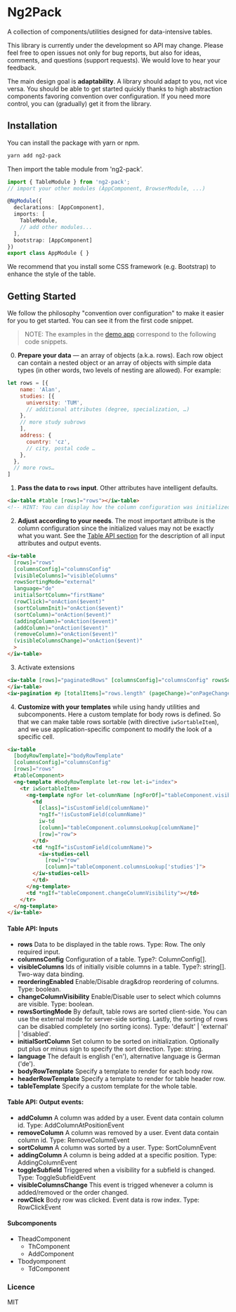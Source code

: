 # Ng2Pack

A collection of components/utilities designed for data-intensive tables.

This library is currently under the development so API may change. Please feel free to open issues not only for bug reports, but also for ideas, comments, and questions (support requests). We would love to hear your feedback.

The main design goal is **adaptability**. A library should adapt to you, not vice versa. You should be able to get started quickly thanks to high abstraction components favoring convention over configuration. If you need more control, you can (gradually) get it from the library.

<!--Regardless whether you are just getting started or know the library well already, -->

<!--1. **Convention over configuration** - Despite many inputs and configuration options, you should be able to get running quickly because sensible defaults are predefined, implied or computed.-->
<!--1. **Declarativness** - Similarly as the Angular framework itself, we try to be as declarative as possible. Whenever it makes sense. -->

<!--1. **API layers** This library provides APIs with different levels of abstraction. The highest abstraction gives you the most comfort. In the case you need more flexibility, you can switch to lower API. If that is not enough, you access even lower-level API. -->


## Installation
You can install the package with yarn or npm.
```bash
yarn add ng2-pack
```

Then import the table module from 'ng2-pack'.

```ts
import { TableModule } from 'ng2-pack';
// import your other modules (AppComponent, BrowserModule, ...) 

@NgModule({
  declarations: [AppComponent],
  imports: [
    TableModule,
    // add other modules...
  ],
  bootstrap: [AppComponent]
})
export class AppModule { }
```

We recommend that you install some CSS framework (e.g. Bootstrap) to enhance the style of the table.
<!-- NOTE: describe styling -->

## Getting Started
We follow the philosophy "convention over configuration" to make it easier for you to get started. You can see it from the first code snippet.

> NOTE: The examples in the [demo app](https://zorec.github.io/ng2-pack/) correspond to the following code snippets.

<!-- NOTE: add gif -->

0. **Prepare your data** &mdash; an array of objects (a.k.a. rows). Each row object can contain a nested object or an array of objects with simple data types (in other words, two levels of nesting are allowed). For example:
```js
let rows = [{
    name: 'Alan',
    studies: [{
      university: 'TUM', 
      // additional attributes (degree, specialization, …)
    }, 
    // more study subrows 
    ],
    address: {
      country: 'cz', 
      // city, postal code …
    },
  }, 
  // more rows…
]
```
1. **Pass the data to `rows` input**. Other attributes have intelligent defaults.
```html
<iw-table #table [rows]="rows"></iw-table>
<!-- HINT: You can display how the column configuration was initialized: <pre>{{ table.columnsConfig | json }} </pre>   -->
```
2. **Adjust according to your needs**. The most important attribute is the column configuration since the initialized values may not be exactly what you want. See the [Table API section](https://github.com/zorec/ng2-pack#table-api-inputs) for the description of all input attributes and output events.

```html
<iw-table
  [rows]="rows"
  [columnsConfig]="columnsConfig"
  [visibleColumns]="visibleColumns"
  rowsSortingMode="external"
  language="de"
  initialSortColumn="firstName"
  (rowClick)="onAction($event)"
  (sortColumnInit)="onAction($event)"
  (sortColumn)="onAction($event)"
  (addingColumn)="onAction($event)"
  (addColumn)="onAction($event)"
  (removeColumn)="onAction($event)"
  (visibleColumnsChange)="onAction($event)"
  >
</iw-table>
```

<!--TODO: wiki page with integrations -->
<!--NOTE: wiki page overriding dependencies -->
3. Activate extensions
```html
<iw-table [rows]="paginatedRows" [columnsConfig]="columnsConfig" rowsSortingMode="external">
</iw-table>
<iw-pagination #p [totalItems]="rows.length" (pageChange)="onPageChange(p.pageStart, p.pageEnd)" ></iw-pagination>
```

4. **Customize with your templates** while using handy utilities and subcomponents. Here a custom template for body rows is defined. So that we can make table rows sortable (with directive `iwSortableItem`), and we use application-specific component to modify the look of a specific cell.
```html
<iw-table
  [bodyRowTemplate]="bodyRowTemplate"
  [columnsConfig]="columnsConfig"
  [rows]="rows"
  #tableComponent>
  <ng-template #bodyRowTemplate let-row let-i="index">
    <tr iwSortableItem>
      <ng-template ngFor let-columnName [ngForOf]="tableComponent.visibleColumns">
        <td
          [class]="isCustomField(columnName)"
          *ngIf="!isCustomField(columnName)"
          iw-td
          [column]="tableComponent.columnsLookup[columnName]"
          [row]="row">
        </td>
        <td *ngIf="isCustomField(columnName)">
          <iw-studies-cell
            [row]="row"
            [column]="tableComponent.columnsLookup['studies']">
        </iw-studies-cell>
        </td>
      </ng-template>
      <td *ngIf="tableComponent.changeColumnVisibility"></td>
    </tr>
  </ng-template>
</iw-table>
```
<!-- NOTE: do not use method isCustomField -->


<!--
#### Features:
- visible columns specified by a user (UI for adding/removing a column a.k.a. column toggling)
- sorting of columns on the client, callbacks for server-side sorting
- drag&drop reordering of columns
- client-side or server-side pagination
- complex data types inside table cells
- customize any part of template (e.g. header, footer, cells)
- utilities, e.g. sortableItem
- AOT compatible
-->

<!--

### Design goals

The main design goal was a very customizable data table library without sacrificing the ease of use.

We value flexibility above all! In order to ensure it in various use cases:
  - Components accept a **wide range of inputs** and/or configuration.
  - High-level components are usually composed of **smaller components** that can be used separately.
  - **Low-level utilities** make building and composing components faster and easier
  - Last but not least, you can use **custom templates** while taking advantage of component public API, smaller components or low-level utilities.
  Additionally, you should be able to easily customize any part of the library and use them regardless of your CSS framework.   

We follow good practices and style guides:

- **Well-tested**: Both comprehensive test suite and usability testing are necessary to verify that the components work as expected.
- **Testable** Your application should be tested as well and this library will not stand in your way, just the opposite.

There are many other important characteristics (e.g. performance) that are not mentioned here as a main characteristic, but not neglected.
-->


#### Table API: Inputs
- **rows** Data to be displayed in the table rows. Type: Row. The only required input.
- **columnsConfig** Configuration of a table. Type?: ColumnConfig[].
- **visibleColumns** Ids of initially visible columns in a table. Type?: string[]. Two-way data binding.
- **reorderingEnabled** Enable/Disable drag&drop reordering of columns. Type: boolean.
- **changeColumnVisibility** Enable/Disable user to select which columns are visible. Type: boolean.
- **rowsSortingMode** By default, table rows are sorted client-side. You can use the external mode for server-side sorting. Lastly, the sorting of rows can be disabled completely (no sorting icons).  Type: 'default' | 'external' | 'disabled'.
- **initialSortColumn** Set column to be sorted on initialization. Optionally put plus or minus sign to specify the sort direction. Type: string.
- **language** The default is english ('en'), alternative language is German ('de').
- **bodyRowTemplate** Specify a template to render for each body row.
- **headerRowTemplate** Specify a template to render for table header row.
- **tableTemplate** Specify a custom template for the whole table.

#### Table API: Output events:

- **addColumn** A column was added by a user. Event data contain column id. Type: AddColumnAtPositionEvent
- **removeColumn** A column was removed by a user. Event data contain column id. Type: RemoveColumnEvent
- **sortColumn** A column was sorted by a user. Type: SortColumnEvent
- **addingColumn** A column is being added at a specific position. Type: AddingColumnEvent
- **toggleSubfield** Triggered when a visibility for a subfield is changed. Type: ToggleSubfieldEvent
- **visibleColumnsChange** This event is trigged whenever a column is added/removed or the order changed.
- **rowClick** Body row was clicked. Event data is row index. Type: RowClickEvent


#### Subcomponents
- TheadComponent
  - ThComponent
  - AddComponent
- Tbodyomponent
  - TdComponent

### Licence
MIT
